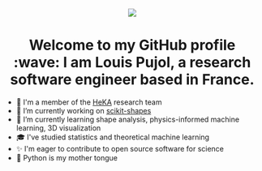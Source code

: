 <h1 align="center">
  <a href="https://git.io/typing-svg">
    <img src="https://readme-typing-svg.herokuapp.com/?lines=Hello,+world!&center=true&size=25">
  </a>
</h1>

<h1 align="center">Welcome to my GitHub profile :wave: I am Louis Pujol, a research software engineer based in France.</h1>

- :hospital: I'm a member of the [HeKA](https://team.inria.fr/heka/fr/) research team
- 🔭 I’m currently working on [scikit-shapes](https://github.com/scikit-shapes/scikit-shapes)
- 🌱 I’m currently learning shape analysis, physics-informed machine learning, 3D visualization
- 🎓 I've studied statistics and theoretical machine learning
- ✨ I'm eager to contribute to open source software for science
- 🐍 Python is my mother tongue
